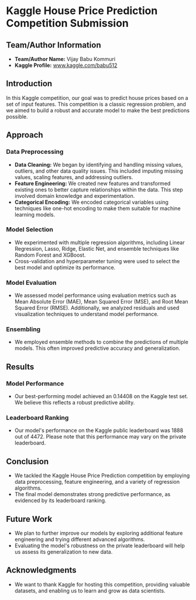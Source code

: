 
# Kaggle House Price Prediction Competition Submission

## Team/Author Information
- **Team/Author Name:** Vijay Babu Kommuri
- **Kaggle Profile:** www.kaggle.com/babu512 

## Introduction
In this Kaggle competition, our goal was to predict house prices based on a set of input features. This competition is a classic regression problem, and we aimed to build a robust and accurate model to make the best predictions possible.

## Approach

### Data Preprocessing
- **Data Cleaning:** We began by identifying and handling missing values, outliers, and other data quality issues. This included imputing missing values, scaling features, and addressing outliers.
- **Feature Engineering:** We created new features and transformed existing ones to better capture relationships within the data. This step involved domain knowledge and experimentation.
- **Categorical Encoding:** We encoded categorical variables using techniques like one-hot encoding to make them suitable for machine learning models.

### Model Selection
- We experimented with multiple regression algorithms, including Linear Regression, Lasso, Ridge, Elastic Net, and ensemble techniques like Random Forest and XGBoost.
- Cross-validation and hyperparameter tuning were used to select the best model and optimize its performance.

### Model Evaluation
- We assessed model performance using evaluation metrics such as Mean Absolute Error (MAE), Mean Squared Error (MSE), and Root Mean Squared Error (RMSE). Additionally, we analyzed residuals and used visualization techniques to understand model performance.

### Ensembling
- We employed ensemble methods to combine the predictions of multiple models. This often improved predictive accuracy and generalization.

## Results

### Model Performance
- Our best-performing model achieved an 0.14408 on the Kaggle test set. We believe this reflects a robust predictive ability.

### Leaderboard Ranking
- Our model's performance on the Kaggle public leaderboard was 1888 out of 4472. Please note that this performance may vary on the private leaderboard.

## Conclusion

- We tackled the Kaggle House Price Prediction competition by employing data preprocessing, feature engineering, and a variety of regression algorithms.
- The final model demonstrates strong predictive performance, as evidenced by its leaderboard ranking.

## Future Work
- We plan to further improve our models by exploring additional feature engineering and trying different advanced algorithms.
- Evaluating the model's robustness on the private leaderboard will help us assess its generalization to new data.

## Acknowledgments

- We want to thank Kaggle for hosting this competition, providing valuable datasets, and enabling us to learn and grow as data scientists.

